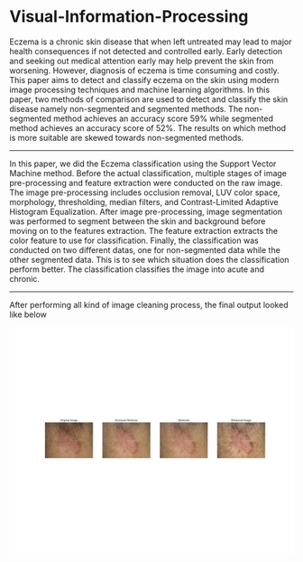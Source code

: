# Visual-Information-Processing

Eczema is a chronic skin disease that when left untreated
may lead to major health consequences if not detected and
controlled early. Early detection and seeking out medical
attention early may help prevent the skin from worsening.
However, diagnosis of eczema is time consuming and
costly. This paper aims to detect and classify eczema on the
skin using modern image processing techniques and
machine learning algorithms. In this paper, two methods of
comparison are used to detect and classify the skin disease
namely non-segmented and segmented methods. The
non-segmented method achieves an accuracy score 59%
while segmented method achieves an accuracy score of
52%. The results on which method is more suitable are
skewed towards non-segmented methods.

<hr>

In this paper, we did the Eczema classification
using the Support Vector Machine method. Before the actual
classification, multiple stages of image pre-processing and
feature extraction were conducted on the raw image. The
image pre-processing includes occlusion removal, LUV
color space, morphology, thresholding, median filters, and
Contrast-Limited Adaptive Histogram Equalization. After
image pre-processing, image segmentation was performed
to segment between the skin and background before moving
on to the features extraction. The feature extraction extracts
the color feature to use for classification. Finally, the
classification was conducted on two different datas, one for
non-segmented data while the other segmented data. This is
to see which situation does the classification perform better.
The classification classifies the image into acute and
chronic.

<hr>

After performing all kind of image cleaning process, the final output looked like below


![alt text](https://github.com/Arpi33/Visual-Information-Processing/blob/main/img/foo.png?raw=true)

